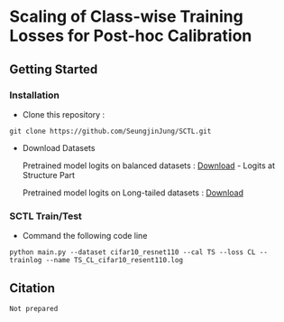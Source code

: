 # Scaling of Class-wise Training Losses for Post-hoc Calibration
## Getting Started
### Installation
- Clone this repository :
```
git clone https://github.com/SeungjinJung/SCTL.git
```
- Download Datasets

  Pretrained model logits on balanced datasets : [Download](https://github.com/markus93/NN_calibration) - Logits at Structure Part
  
  Pretrained model logits on Long-tailed datasets : [Download](https://drive.google.com/drive/folders/1KfDriNxfnuqnmsj_zwpK3j7y6Lav7XBL?usp=share_link)

### SCTL Train/Test
- Command the following code line 
```
python main.py --dataset cifar10_resnet110 --cal TS --loss CL --trainlog --name TS_CL_cifar10_resent110.log
```
## Citation
```
Not prepared
```
